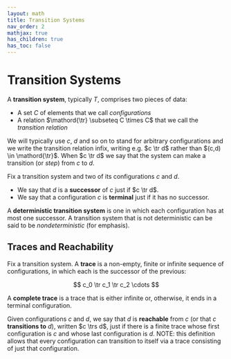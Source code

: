 ```yaml
---
layout: math
title: Transition Systems
nav_order: 2
mathjax: true
has_children: true
has_toc: false
---
```


# Transition Systems  

A __transition system__, typically $T$, comprises two pieces of data:
  * A set $C$ of elements that we call *configurations*
  * A relation $\mathord{\tr} \subseteq C \times C$ that we call the *transition relation*

We will typically use $c$, $d$ and so on to stand for arbitrary configurations and we write the transition relation infix, writing e.g. $c \tr d$ rather than $(c,d) \in \mathord{\tr}$.  When $c \tr d$ we say that the system can make a transition (or *step*) from $c$ to $d$.

Fix a transition system and two of its configurations $c$ and $d$.  
  * We say that $d$ is a __successor__ of $c$ just if $c \tr d$.
  * We say that a configuration $c$ is __terminal__ just if it has no successor.

A __deterministic transition system__ is one in which  each configuration has at most one successor.  A transition system that is not deterministic can be said to be *nondeterministic* (for emphasis).

## Traces and Reachability

Fix a transition system.  A __trace__ is a non-empty, finite or infinite sequence of configurations, in which each is the successor of the previous:

$$
c_0 \tr c_1 \tr c_2 \cdots
$$

A __complete trace__ is a trace that is either infinite or, otherwise, it ends in a terminal configuration.

Given configurations $c$ and $d$, we say that $d$ is __reachable__ from $c$ (or that $c$ __transitions to__ $d$), written $c \trs d$, just if there is a finite trace whose first configuration is $c$ and whose last configuration is $d$.  NOTE: this definition allows that every configuration can transition to itself via a trace consisting of just that configuration.